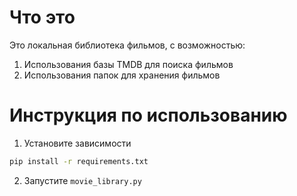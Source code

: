 # Что это  
Это локальная библиотека фильмов, с возможностью:  
1. Использования базы TMDB для поиска фильмов  
2. Использования папок для хранения фильмов  


# Инструкция по использованию  
1. Установите зависимости  
```bash
pip install -r requirements.txt
```  
2. Запустите `movie_library.py`  